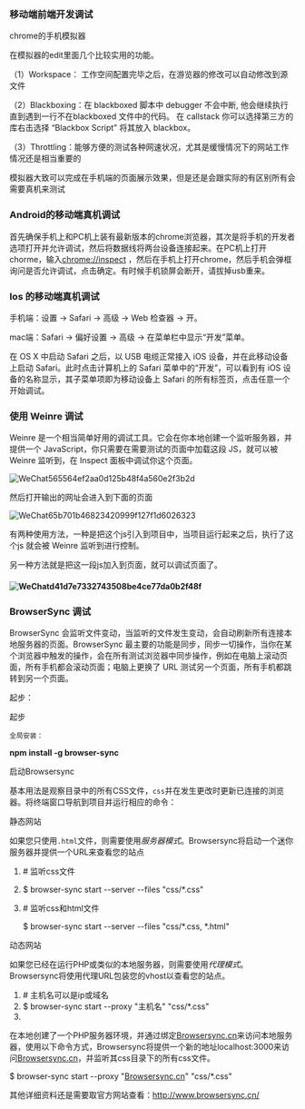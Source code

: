 ### 移动端前端开发调试

chrome的手机模拟器

在模拟器的edit里面几个比较实用的功能。

（1）Workspace： 工作空间配置完毕之后，在游览器的修改可以自动修改到源文件

（2）Blackboxing：在 blackboxed 脚本中 debugger 不会中断, 他会继续执行直到遇到一行不在blackboxed 文件中的代码。 在 callstack 你可以选择第三方的库右击选择 “Blackbox Script” 将其放入 blackbox。

（3）Throttling：能够方便的测试各种网速状况，尤其是缓慢情况下的网站工作情况还是相当重要的

模拟器大致可以完成在手机端的页面展示效果，但是还是会跟实际的有区别所有会需要真机来测试



### **Android的移动端真机调试**

首先确保手机上和PC机上装有最新版本的chrome浏览器，其次是将手机的开发者选项打开并允许调试，然后将数据线将两台设备连接起来。在PC机上打开chorme，输入[chrome://inspect](chrome://inspect/) ，然后在手机上打开chrome，然后手机会弹框询问是否允许调试，点击确定。有时候手机锁屏会断开，请拔掉usb重来。



### **Ios 的移动端真机调试**

手机端：设置 → Safari → 高级 → Web 检查器 → 开。

mac端：Safari → 偏好设置 → 高级 → 在菜单栏中显示“开发”菜单。

在 OS X 中启动 Safari 之后，以 USB 电缆正常接入 iOS 设备，并在此移动设备上启动 Safari。此时点击计算机上的 Safari 菜单中的“开发”，可以看到有 iOS 设备的名称显示，其子菜单项即为移动设备上 Safari 的所有标签页，点击任意一个开始调试。



### 使用 Weinre 调试

Weinre 是一个相当简单好用的调试工具。它会在你本地创建一个监听服务器，并提供一个 JavaScript，你只需要在需要测试的页面中加载这段 JS，就可以被 Weinre 监听到，在 Inspect 面板中调试你这个页面。

![WeChat565564ef2aa0d125b48f4a560e2f3b2d](/Users/iyx/Desktop/WeChat565564ef2aa0d125b48f4a560e2f3b2d.png)

然后打开输出的网址会进入到下面的页面

![WeChat65b701b46823420999f127f1d6026323](/Users/iyx/Desktop/WeChat65b701b46823420999f127f1d6026323.png)



有两种使用方法，一种是把这个js引入到项目中，当项目运行起来之后，执行了这个js  就会被 Weinre 监听到进行控制。



另一种方法就是把这一段js加入到页面，就可以调试页面了。 

#### ![WeChatd41d7e7332743508be4ce77da0b2f48f](/Users/iyx/Desktop/WeChatd41d7e7332743508be4ce77da0b2f48f.png)

### BrowserSync 调试

BrowserSync 会监听文件变动，当监听的文件发生变动，会自动刷新所有连接本地服务器的页面。BrowserSync 最主要的功能是同步，同步一切操作，当你在某个浏览器中触发的操作，会在所有测试浏览器中同步操作，例如在电脑上滚动页面，所有手机都会滚动页面；电脑上更换了 URL 测试另一个页面，所有手机都跳转到另一个页面。

起步：

起步



```
全局安装：
```

**npm install -g browser-sync**

启动Browsersync

基本用法是观察目录中的所有CSS文件，`css`并在发生更改时更新已连接的浏览器。将终端窗口导航到项目并运行相应的命令：

静态网站

如果您只使用`.html`文件，则需要使用*服务器模式*。Browsersync将启动一个迷你服务器并提供一个URL来查看您的站点

1. \# 监听css文件

2. $ browser-sync start --server --files "css/*.css"

3. \# 监听css和html文件

   $ browser-sync start --server --files "css/*.css, *.html"

动态网站

如果您已经在运行PHP或类似的本地服务器，则需要使用*代理模式*。Browsersync将使用代理URL包装您的vhost以查看您的站点。

1. \# 主机名可以是ip或域名
2. $ browser-sync start --proxy "主机名" "css/*.css"
3. 

在本地创建了一个PHP服务器环境，并通过绑定[Browsersync.cn](http://browsersync.cn/)来访问本地服务器，使用以下命令方式，Browsersync将提供一个新的地址localhost:3000来访问[Browsersync.cn](http://browsersync.cn/)，并监听其css目录下的所有css文件。

$ browser-sync start --proxy "[Browsersync.cn](http://browsersync.cn/)" "css/*.css"

其他详细资料还是需要取官方网站查看：http://www.browsersync.cn/